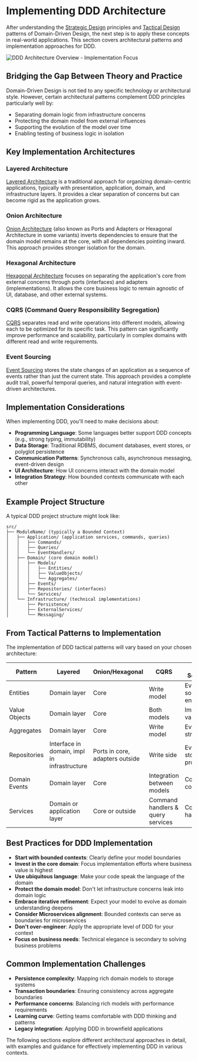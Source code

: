 # Implementing DDD Architecture

After understanding the [Strategic Design](/strategic-design/) principles and [Tactical Design](/tactical-design/) patterns of Domain-Driven Design, the next step is to apply these concepts in real-world applications. This section covers architectural patterns and implementation approaches for DDD.

<div class="ddd-architecture-container">
  <img src="/your-repo-name/ddd-architecture.svg" alt="DDD Architecture Overview - Implementation Focus" class="ddd-architecture-diagram" />
</div>

## Bridging the Gap Between Theory and Practice

Domain-Driven Design is not tied to any specific technology or architectural style. However, certain architectural patterns complement DDD principles particularly well by:

- Separating domain logic from infrastructure concerns
- Protecting the domain model from external influences
- Supporting the evolution of the model over time
- Enabling testing of business logic in isolation

## Key Implementation Architectures

### Layered Architecture

[Layered Architecture](/implementation/layered-architecture) is a traditional approach for organizing domain-centric applications, typically with presentation, application, domain, and infrastructure layers. It provides a clear separation of concerns but can become rigid as the application grows.

### Onion Architecture

[Onion Architecture](/implementation/onion-architecture) (also known as Ports and Adapters or Hexagonal Architecture in some variants) inverts dependencies to ensure that the domain model remains at the core, with all dependencies pointing inward. This approach provides stronger isolation for the domain.

### Hexagonal Architecture

[Hexagonal Architecture](/implementation/hexagonal-architecture) focuses on separating the application's core from external concerns through ports (interfaces) and adapters (implementations). It allows the core business logic to remain agnostic of UI, database, and other external systems.

### CQRS (Command Query Responsibility Segregation)

[CQRS](/implementation/cqrs) separates read and write operations into different models, allowing each to be optimized for its specific task. This pattern can significantly improve performance and scalability, particularly in complex domains with different read and write requirements.

### Event Sourcing

[Event Sourcing](/implementation/event-sourcing) stores the state changes of an application as a sequence of events rather than just the current state. This approach provides a complete audit trail, powerful temporal queries, and natural integration with event-driven architectures.

## Implementation Considerations

When implementing DDD, you'll need to make decisions about:

- **Programming Language**: Some languages better support DDD concepts (e.g., strong typing, immutability)
- **Data Storage**: Traditional RDBMS, document databases, event stores, or polyglot persistence
- **Communication Patterns**: Synchronous calls, asynchronous messaging, event-driven design
- **UI Architecture**: How UI concerns interact with the domain model
- **Integration Strategy**: How bounded contexts communicate with each other

## Example Project Structure

A typical DDD project structure might look like:

```
src/
├── ModuleName/ (typically a Bounded Context)
│   ├── Application/ (application services, commands, queries)
│   │   ├── Commands/
│   │   ├── Queries/
│   │   └── EventHandlers/
│   ├── Domain/ (core domain model)
│   │   ├── Models/
│   │   │   ├── Entities/
│   │   │   ├── ValueObjects/
│   │   │   └── Aggregates/
│   │   ├── Events/
│   │   ├── Repositories/ (interfaces)
│   │   └── Services/
│   └── Infrastructure/ (technical implementations)
│       ├── Persistence/
│       ├── ExternalServices/
│       └── Messaging/
```

## From Tactical Patterns to Implementation

The implementation of DDD tactical patterns will vary based on your chosen architecture:

| Pattern | Layered | Onion/Hexagonal | CQRS | Event Sourcing |
|---------|---------|----------------|------|----------------|
| Entities | Domain layer | Core | Write model | Event-sourced entities |
| Value Objects | Domain layer | Core | Both models | Immutable values |
| Aggregates | Domain layer | Core | Write model | Event streams |
| Repositories | Interface in domain, impl in infrastructure | Ports in core, adapters outside | Write side | Event store + projections |
| Domain Events | Domain layer | Core | Integration between models | Core concept |
| Services | Domain or application layer | Core or outside | Command handlers & query services | Command handlers |

## Best Practices for DDD Implementation

- **Start with bounded contexts**: Clearly define your model boundaries
- **Invest in the core domain**: Focus implementation efforts where business value is highest
- **Use ubiquitous language**: Make your code speak the language of the domain
- **Protect the domain model**: Don't let infrastructure concerns leak into domain logic
- **Embrace iterative refinement**: Expect your model to evolve as domain understanding deepens
- **Consider Microservices alignment**: Bounded contexts can serve as boundaries for microservices
- **Don't over-engineer**: Apply the appropriate level of DDD for your context
- **Focus on business needs**: Technical elegance is secondary to solving business problems

## Common Implementation Challenges

- **Persistence complexity**: Mapping rich domain models to storage systems
- **Transaction boundaries**: Ensuring consistency across aggregate boundaries
- **Performance concerns**: Balancing rich models with performance requirements
- **Learning curve**: Getting teams comfortable with DDD thinking and patterns
- **Legacy integration**: Applying DDD in brownfield applications

The following sections explore different architectural approaches in detail, with examples and guidance for effectively implementing DDD in various contexts. 